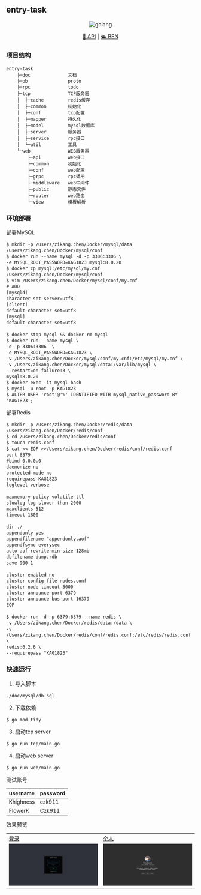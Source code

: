 ## entry-task

<p align="center">
  <img src="https://img.shields.io/badge/go-1.17-blue?style=for-the-badge&logo=go" alt="golang">
</p>
<p align="center">
  <a href="./doc/entry/api.md">🚀 API</a> | <a href="./doc/entry/ben.md">🛳 BEN</a> 
</p>




### 项目结构

```
entry-task
    ├─doc              文档
    ├─pb               proto
    ├─rpc              todo
    ├─tcp              TCP服务器
    │  ├─cache         redis缓存
    │  ├─common        初始化
    │  ├─conf          tcp配置
    │  ├─mapper        持久化
    │  ├─model         mysql数据库
    │  ├─server        服务器
    │  ├─service       rpc接口
    │  └─util          工具
    └─web              WEB服务器
        ├─api          web接口
        ├─common       初始化
        ├─conf         web配置
        ├─grpc         rpc调用
        ├─middleware   web中间件
        ├─public       静态文件
        ├─router       web路由
        └─view         模板解析
```





### 环境部署

部署MySQL


```shell
$ mkdir -p /Users/zikang.chen/Docker/mysql/data /Users/zikang.chen/Docker/mysql/conf
$ docker run --name mysql -d -p 3306:3306 \
-e MYSQL_ROOT_PASSWORD=KAG1823 mysql:8.0.20
$ docker cp mysql:/etc/mysql/my.cnf /Users/zikang.chen/Docker/mysql/conf
$ vim /Users/zikang.chen/Docker/mysql/conf/my.cnf
# ADD
[mysqld]
character-set-server=utf8
[client]
default-character-set=utf8
[mysql]
default-character-set=utf8

$ docker stop mysql && docker rm mysql
$ docker run --name mysql \
-d -p 3306:3306  \
-e MYSQL_ROOT_PASSWORD=KAG1823 \
-v /Users/zikang.chen/Docker/mysql/conf/my.cnf:/etc/mysql/my.cnf \
-v /Users/zikang.chen/Docker/mysql/data:/var/lib/mysql \
--restart=on-failure:3 \
mysql:8.0.20
$ docker exec -it mysql bash
$ mysql -u root -p KAG1823
$ ALTER USER 'root'@'%' IDENTIFIED WITH mysql_native_password BY 'KAG1823';

```



部署Redis


```shell
$ mkdir -p /Users/zikang.chen/Docker/redis/data /Users/zikang.chen/Docker/redis/conf
$ cd /Users/zikang.chen/Docker/redis/conf
$ touch redis.conf
$ cat << EOF >>/Users/zikang.chen/Docker/redis/conf/redis.conf
port 6379
#bind 0.0.0.0
daemonize no
protected-mode no
requirepass KAG1823
loglevel verbose

maxmemory-policy volatile-ttl
slowlog-log-slower-than 2000
maxclients 512
timeout 1800

dir ./
appendonly yes
appendfilename "appendonly.aof"
appendfsync everysec
auto-aof-rewrite-min-size 128mb
dbfilename dump.rdb
save 900 1

cluster-enabled no
cluster-config-file nodes.conf
cluster-node-timeout 5000
cluster-announce-port 6379
cluster-announce-bus-port 16379
EOF

$ docker run -d -p 6379:6379 --name redis \
-v /Users/zikang.chen/Docker/redis/data:/data \
-v /Users/zikang.chen/Docker/redis/conf/redis.conf:/etc/redis/redis.conf \
redis:6.2.6 \
--requirepass "KAG1823" 
```



### 快速运行

1. 导入脚本

```
./doc/mysql/db.sql
```

2. 下载依赖

```shell
$ go mod tidy
```

3. 启动tcp server

```shell
$ go run tcp/main.go
```

4. 启动web server

```shell
$ go run web/main.go
```



测试账号

| username  | password |
| --------- | -------- |
| Khighness | czk911   |
| FlowerK   | Czk911   |

效果预览

<table>
  <tr>
    <td><a href="http://127.0.0.1:10000/login">登录</td>
    <td><a href="http://127.0.0.1:10000/profile">个人</td>
  </tr>
  <tr>
     <td width="50%" align="top"><img src="./doc/images/login.png"/></td>
     <td width="50%" align="top"><img src="./doc/images/profile.png"/></td>
  </tr>
</table>
